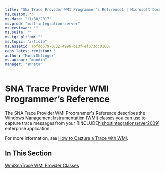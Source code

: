 ```yaml
---
title: "SNA Trace Provider WMI Programmer’s Reference1 | Microsoft Docs"
ms.custom: ""
ms.date: "11/30/2017"
ms.prod: "host-integration-server"
ms.reviewer: ""
ms.suite: ""
ms.tgt_pltfrm: ""
ms.topic: "article"
ms.assetid: abfdd579-0232-4996-b13f-ef373dc01087
caps.latest.revision: 3
author: "MandiOhlinger"
ms.author: "mandia"
manager: "anneta"
---
```

# SNA Trace Provider WMI Programmer’s Reference
The SNA Trace Provider WMI Programmer's Reference describes the Windows Management Instrumentation (WMI) classes you can use to capture trace messages from your [!INCLUDE[hishostintegrationserver2009](../includes/hishostintegrationserver2009-md.md)] enterprise application.  
  
 For more information, see [How to Capture a Trace with WMI](../HIS2010/how-to-capture-a-trace-with-wmi2.md).  
  
## In This Section  
 [WmiSnaTrace WMI Provider Classes](../core/wmisnatrace-wmi-provider-classes2.md)